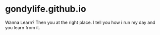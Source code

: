 gondylife.github.io
===================

Wanna Learn? Then you at the right place. I tell you how i run my day and you learn from it.
